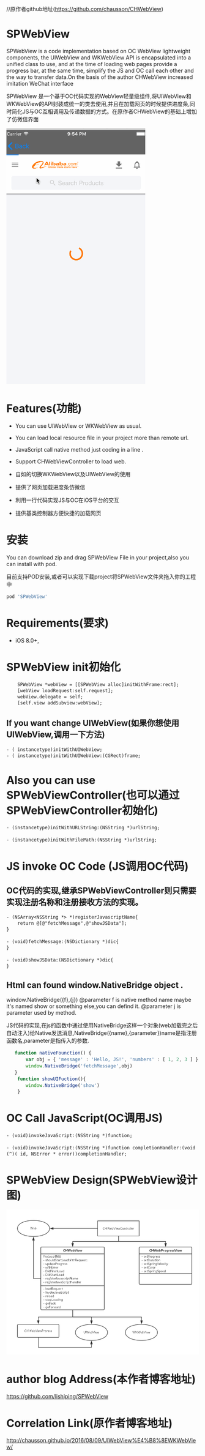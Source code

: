 
//原作者github地址(https://github.com/chausson/CHWebView)

# SPWebView

SPWebView is a code implementation based on OC WebView lightweight components, the UIWebView and WKWebView API is encapsulated into a unified class to use, and at the time of loading web pages provide a progress bar, at the same time, simplify the JS and OC call each other and the way to transfer data.On the basis of the author CHWebView increased imitation WeChat interface

SPWebView 是一个基于OC代码实现的WebView轻量级组件,将UIWebView和WKWebView的API封装成统一的类去使用,并且在加载网页的时候提供进度条,同时简化JS与OC互相调用及传递数据的方式。在原作者CHWebView的基础上增加了仿微信界面

![image](https://github.com/lishiping/SPWebView/blob/master/SPWebView/Resource/WebView.gif)

# Features(功能)
* You can use UIWebView or WKWebView as usual.
* You can load local resource file in your project more than remote url.
* JavaScript call native method  just coding in a line .
* Support CHWebViewController to load web.

* 自如的切换WKWebView以及UIWebView的使用
* 提供了网页加载进度条仿微信
* 利用一行代码实现JS与OC在iOS平台的交互
* 提供基类控制器方便快捷的加载网页

# 安装
You can download zip and drag SPWebView File in your project,also you can install with pod.

目前支持POD安装,或者可以实现下载project将SPWebView文件夹拖入你的工程中
``` bash
pod 'SPWebView'
```

# Requirements(要求)
* iOS 8.0+, 

# SPWebView init初始化
``` obj-c
    SPWebView *webView = [[SPWebView alloc]initWithFrame:rect];
    [webView loadRequest:self.request];
    webView.delegate = self;
    [self.view addSubview:webView];

```
## If you want change UIWebView(如果你想使用UIWebView,调用一下方法)
``` obj-c
- ( instancetype)initWithUIWebView; 
- ( instancetype)initWithUIWebView:(CGRect)frame;

```

# Also you can use SPWebViewController(也可以通过SPWebViewController初始化)
``` obj-c
- (instancetype)initWithURLString:(NSString *)urlString;

- (instancetype)initWithFilePath:(NSString *)urlString;

```
# JS invoke OC Code (JS调用OC代码)
## OC代码的实现,继承SPWebViewController则只需要实现注册名称和注册接收方法的实现。
``` obj-c
- (NSArray<NSString *> *)registerJavascriptName{
    return @[@"fetchMessage",@"showJSData"];
}

- (void)fetchMessage:(NSDictionary *)dic{
}

- (void)showJSData:(NSDictionary *)dic{
}
```
## Html can found window.NativeBridge object .
window.NativeBridge({f},{j})
@parameter f is native method name maybe it's named show or something else,you can defind it.
@parameter j is parameter used by method.

JS代码的实现,在js的函数中通过使用NativeBridge这样一个对象(web加载完之后自动注入)给Native发送消息,NativeBridge({name},{parameter})name是指注册函数名,parameter是指传入的参数.
``` javascript
   function nativeFounction() {
       var obj = { 'message' : 'Hello, JS!', 'numbers' : [ 1, 2, 3 ] };
       window.NativeBridge('fetchMessage',obj)
   }
    function showUIFuction(){
       window.NativeBridge('show')
    }
```
# OC Call JavaScript(OC调用JS)
``` obj-c
- (void)invokeJavaScript:(NSString *)function;

- (void)invokeJavaScript:(NSString *)function completionHandler:(void (^)( id, NSError * error))completionHandler;
```

# SPWebView Design(SPWebView设计图)

<img src="https://github.com/lishiping/SPWebView/blob/master/SPWebView/Resource/CHWebView.png"  title="SPWebView设计图">

# author blog Address(本作者博客地址)
https://github.com/lishiping/SPWebView

# Correlation Link(原作者博客地址)
http://chausson.github.io/2016/08/09/UIWebView%E4%B8%8EWKWebView/
